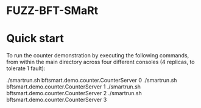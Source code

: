 # FUZZ-BFT-SMaRt

# Quick start
To run the counter demonstration by executing the following commands, from within the main directory across four different consoles (4 replicas, to tolerate 1 fault):

./smartrun.sh bftsmart.demo.counter.CounterServer 0
./smartrun.sh bftsmart.demo.counter.CounterServer 1
./smartrun.sh bftsmart.demo.counter.CounterServer 2
./smartrun.sh bftsmart.demo.counter.CounterServer 3
